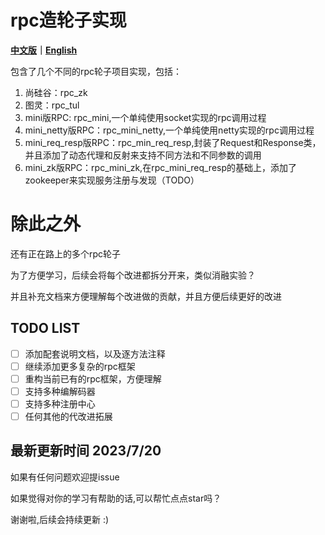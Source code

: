 # rpc造轮子实现

**[中文版](READMEChina.md)｜[English](README.md)**

包含了几个不同的rpc轮子项目实现，包括：

1. 尚硅谷：rpc_zk
2. 图灵：rpc_tul
3. mini版RPC: rpc_mini,一个单纯使用socket实现的rpc调用过程
4. mini_netty版RPC：rpc_mini_netty,一个单纯使用netty实现的rpc调用过程
5. mini_req_resp版RPC：rpc_min_req_resp,封装了Request和Response类，并且添加了动态代理和反射来支持不同方法和不同参数的调用
6. mini_zk版RPC：rpc_mini_zk,在rpc_mini_req_resp的基础上，添加了zookeeper来实现服务注册与发现（TODO）

# 除此之外
还有正在路上的多个rpc轮子

为了方便学习，后续会将每个改进都拆分开来，类似消融实验？

并且补充文档来方便理解每个改进做的贡献，并且方便后续更好的改进

## TODO LIST
- [ ] 添加配套说明文档，以及逐方法注释
- [ ] 继续添加更多复杂的rpc框架
- [ ] 重构当前已有的rpc框架，方便理解
- [ ] 支持多种编解码器
- [ ] 支持多种注册中心
- [ ] 任何其他的代改进拓展

## 最新更新时间 2023/7/20

如果有任何问题欢迎提issue

如果觉得对你的学习有帮助的话,可以帮忙点点star吗？

谢谢啦,后续会持续更新 :) 


